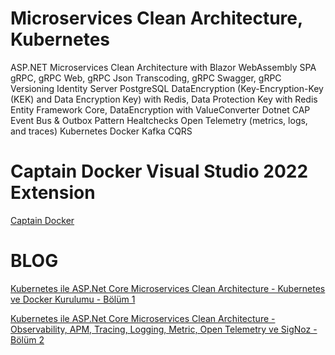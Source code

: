 # Microservices Clean Architecture, Kubernetes
ASP.NET Microservices Clean Architecture with 
Blazor WebAssembly SPA
gRPC, gRPC Web, gRPC Json Transcoding, gRPC Swagger, gRPC Versioning
Identity Server
PostgreSQL
DataEncryption (Key-Encryption-Key (KEK) and Data Encryption Key) with Redis, Data Protection Key with Redis
Entity Framework Core, DataEncryption with ValueConverter
Dotnet CAP Event Bus & Outbox Pattern
Healtchecks
Open Telemetry (metrics, logs, and traces)
Kubernetes
Docker
Kafka
CQRS

# Captain Docker Visual Studio 2022 Extension
[Captain Docker](https://marketplace.visualstudio.com/items?itemName=AyazDuru.AyazDuruCaptainDocker)
# BLOG
[Kubernetes ile ASP.Net Core Microservices Clean Architecture - Kubernetes ve Docker Kurulumu - Bölüm 1](https://www.ayazduru.com.tr/blog/post/2023/06/13/kubernetes-ile-asp-net-core-microservices-clean-architecture-kubernetes-ve-docker-kurulumu-bolum-1)

[Kubernetes ile ASP.Net Core Microservices Clean Architecture - Observability, APM, Tracing, Logging, Metric, Open Telemetry ve SigNoz - Bölüm 2](https://www.ayazduru.com.tr/blog/post/2023/06/25/kubernetes-ile-asp-net-core-microservices-clean-architecture-observability-apm-tracing-logging-metric-open-telemetry-ve-signoz-bolum-2)



